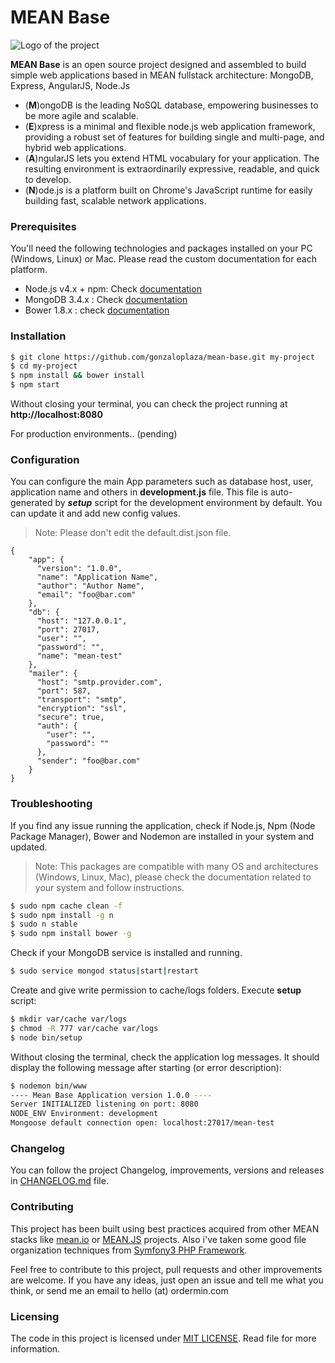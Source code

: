 # MEAN Base
![Logo of the project](http://ordermin.com/images/mean-logo.jpg)

**MEAN Base** is an open source project designed and assembled to build simple web applications based in MEAN fullstack architecture: MongoDB, Express, AngularJS, Node.Js

  - (**M**)ongoDB is the leading NoSQL database, empowering businesses to be more agile and scalable.
  - (**E**)xpress is a minimal and flexible node.js web application framework, providing a robust set of features for building single and multi-page, and hybrid web applications.
  - (**A**)ngularJS lets you extend HTML vocabulary for your application. The resulting environment is extraordinarily expressive, readable, and quick to develop.
  - (**N**)ode.js is a platform built on Chrome's JavaScript runtime for easily building fast, scalable network applications.

### Prerequisites
You'll need the following technologies and packages installed on your PC (Windows, Linux) or Mac. Please read the custom documentation for each platform.

- Node.js v4.x + npm: Check [documentation](https://nodejs.org/)
- MongoDB 3.4.x : Check [documentation](https://docs.mongodb.com/manual/installation/#mongodb-community-edition)
- Bower 1.8.x : check [documentation](https://bower.io/#install-bower)

### Installation
```sh
$ git clone https://github.com/gonzaloplaza/mean-base.git my-project
$ cd my-project
$ npm install && bower install
$ npm start
```

Without closing your terminal, you can check the project running at **http://localhost:8080**

For production environments.. (pending)


### Configuration

You can configure the main App parameters such as database host, user, application name and others in **development.js** file. 
This file is auto-generated by ***setup*** script for the development environment by default. You can update it and add new config values.
> Note: Please don't edit the default.dist.json file.
```
{
    "app": {
      "version": "1.0.0",
      "name": "Application Name",
      "author": "Author Name",
      "email": "foo@bar.com"
    },
    "db": {
      "host": "127.0.0.1",
      "port": 27017,
      "user": "",
      "password": "",
      "name": "mean-test"
    },
    "mailer": {
      "host": "smtp.provider.com", 
      "port": 587,
      "transport": "smtp",
      "encryption": "ssl",
      "secure": true,
      "auth": {
        "user": "", 
        "password": ""
      },
      "sender": "foo@bar.com"
    }
}
```

### Troubleshooting
If you find any issue running the application, check if Node.js, Npm (Node Package Manager), Bower and Nodemon are installed in your system and updated.
> Note: This packages are compatible with many OS and architectures
> (Windows, Linux, Mac), please check the documentation related to your
> system and follow instructions.

```sh
$ sudo npm cache clean -f
$ sudo npm install -g n
$ sudo n stable
$ sudo npm install bower -g
```

Check if your MongoDB service is installed and running.
```sh
$ sudo service mongod status|start|restart
```

Create and give write permission to cache/logs folders. Execute **setup** script:
```sh
$ mkdir var/cache var/logs
$ chmod -R 777 var/cache var/logs
$ node bin/setup
```

Without closing the terminal, check the application log messages. It should display the following message after starting (or error description):
```sh
$ nodemon bin/www
---- Mean Base Application version 1.0.0 ----
Server INITIALIZED listening on port: 8080
NODE_ENV Environment: development
Mongoose default connection open: localhost:27017/mean-test
```

### Changelog
You can follow the project Changelog, improvements, versions and releases in [CHANGELOG.md](CHANGELOG.md) file.

### Contributing
This project has been built using best practices acquired from other MEAN stacks like [mean.io](http://mean.io) or [MEAN.JS](https://meanjs.org/) projects. Also i've taken some good file organization techniques from [Symfony3 PHP Framework](https://symfony.com).

Feel free to contribute to this project, pull requests and other improvements are welcome. If you have any ideas, just open an issue and tell me what you think, or send me an email to hello (at) ordermin.com

### Licensing

The code in this project is licensed under [MIT LICENSE](https://github.com/gonzaloplaza/mean-base/blob/master/LICENSE). Read file for more information.











